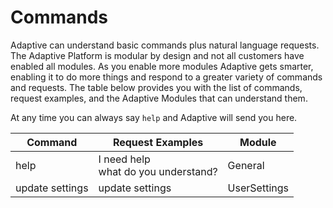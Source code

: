 # Commands

Adaptive can understand basic commands plus natural language requests. The Adaptive Platform is modular by design and not all customers have enabled all modules.  As you enable more modules Adaptive gets smarter, enabling it to do more things and respond to a greater variety of commands and requests.  The table below provides you with the list of commands, request examples, and the Adaptive Modules that can understand them.

At any time you can always say `help` and Adaptive will send you here.

| Command       | Request Examples | Module |
| ------------- | ---------------- | ------ |
| help  |I need help<br>what do you understand?|General|
| update settings| update settings | UserSettings|

